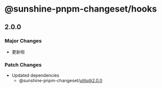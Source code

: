 # @sunshine-pnpm-changeset/hooks

## 2.0.0

### Major Changes

- 更新啦

### Patch Changes

- Updated dependencies
  - @sunshine-pnpm-changeset/utils@2.0.0
